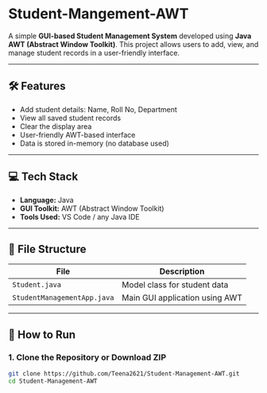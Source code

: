# Student-Mangement-AWT

A simple **GUI-based Student Management System** developed using **Java AWT (Abstract Window Toolkit)**. This project allows users to add, view, and manage student records in a user-friendly interface.

---

## 🛠 Features

- Add student details: Name, Roll No, Department
- View all saved student records
- Clear the display area
- User-friendly AWT-based interface
- Data is stored in-memory (no database used)

---

## 💻 Tech Stack

- **Language:** Java
- **GUI Toolkit:** AWT (Abstract Window Toolkit)
- **Tools Used:** VS Code / any Java IDE

---

## 📂 File Structure

| File | Description |
|------|-------------|
| `Student.java` | Model class for student data |
| `StudentManagementApp.java` | Main GUI application using AWT |

---

## 🚀 How to Run

### 1. Clone the Repository or Download ZIP

```bash
git clone https://github.com/Teena2621/Student-Management-AWT.git
cd Student-Management-AWT
